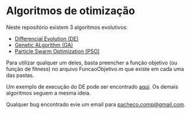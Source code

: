 # Algoritmos de otimização
Neste repositório existem 3 algoritmos evolutivos:
* [Differencial Evolution (DE)](https://github.com/paaatcha/optimization/tree/master/DE)
* [Genetic ALgorithm (GA)](https://github.com/paaatcha/optimization/tree/master/GA)
* [Particle Swarm Optimization (PSO)](https://github.com/paaatcha/optimization/tree/master/DE)

Para utilizar qualquer um deles, basta preencher a função objetivo (ou função de fitness) no arquivo FuncaoObjetivo.m que existe em cada uma das pastas.

Um exemplo de execução do DE pode ser encontrado [aqui](https://github.com/paaatcha/optimization/blob/master/DE/Run.m). Os demais algoritmos seguem a mesma ideia.

Qualquer bug encontrado evie um email para pacheco.comp@gmail.com.
